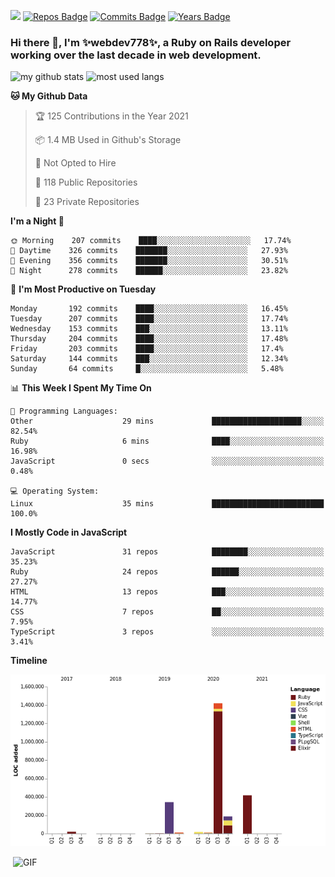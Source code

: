 ![](https://visitor-badge.glitch.me/badge?page_id=webdev778.webdev778)
[![Repos Badge](https://badges.pufler.dev/repos/webdev778)](https://badges.pufler.dev)
[![Commits Badge](https://badges.pufler.dev/commits/monthly/webdev778)](https://badges.pufler.dev)
[![Years Badge](https://badges.pufler.dev/years/webdev778)](https://badges.pufler.dev)
### Hi there 👋, I'm ✨webdev778✨, a Ruby on Rails developer working over the last decade in web development.


![my github stats](https://github-readme-stats.vercel.app/api?username=webdev778&show_icons=true&theme=tokyonight&line_height=27)
![most used langs](https://github-readme-stats.vercel.app/api/top-langs/?username=webdev778&hide=css,html&theme=tokyonight)

<!--START_SECTION:waka-->
**🐱 My Github Data** 

> 🏆 125 Contributions in the Year 2021
 > 
> 📦 1.4 MB Used in Github's Storage 
 > 
> 🚫 Not Opted to Hire
 > 
> 📜 118 Public Repositories 
 > 
> 🔑 23 Private Repositories  
 > 
**I'm a Night 🦉** 

```text
🌞 Morning    207 commits    ████░░░░░░░░░░░░░░░░░░░░░   17.74% 
🌆 Daytime    326 commits    ███████░░░░░░░░░░░░░░░░░░   27.93% 
🌃 Evening    356 commits    ███████░░░░░░░░░░░░░░░░░░   30.51% 
🌙 Night      278 commits    ██████░░░░░░░░░░░░░░░░░░░   23.82%

```
📅 **I'm Most Productive on Tuesday** 

```text
Monday       192 commits    ████░░░░░░░░░░░░░░░░░░░░░   16.45% 
Tuesday      207 commits    ████░░░░░░░░░░░░░░░░░░░░░   17.74% 
Wednesday    153 commits    ███░░░░░░░░░░░░░░░░░░░░░░   13.11% 
Thursday     204 commits    ████░░░░░░░░░░░░░░░░░░░░░   17.48% 
Friday       203 commits    ████░░░░░░░░░░░░░░░░░░░░░   17.4% 
Saturday     144 commits    ███░░░░░░░░░░░░░░░░░░░░░░   12.34% 
Sunday       64 commits     █░░░░░░░░░░░░░░░░░░░░░░░░   5.48%

```


📊 **This Week I Spent My Time On** 

```text
💬 Programming Languages: 
Other                    29 mins             ████████████████████░░░░░   82.54% 
Ruby                     6 mins              ████░░░░░░░░░░░░░░░░░░░░░   16.98% 
JavaScript               0 secs              ░░░░░░░░░░░░░░░░░░░░░░░░░   0.48%

💻 Operating System: 
Linux                    35 mins             █████████████████████████   100.0%

```

**I Mostly Code in JavaScript** 

```text
JavaScript               31 repos            ████████░░░░░░░░░░░░░░░░░   35.23% 
Ruby                     24 repos            ██████░░░░░░░░░░░░░░░░░░░   27.27% 
HTML                     13 repos            ███░░░░░░░░░░░░░░░░░░░░░░   14.77% 
CSS                      7 repos             ██░░░░░░░░░░░░░░░░░░░░░░░   7.95% 
TypeScript               3 repos             ░░░░░░░░░░░░░░░░░░░░░░░░░   3.41%

```


**Timeline**

![Chart not found](https://raw.githubusercontent.com/webdev778/webdev778/master/charts/bar_graph.png) 


<!--END_SECTION:waka-->

<img align="right" alt="GIF" src="https://github.com/webdev778/webdev778/blob/main/code.gif?raw=true" width="500" height="320" />

<!--
**webdev778/webdev778** is a ✨ _special_ ✨ repository because its `README.md` (this file) appears on your GitHub profile.

Here are some ideas to get you started:

- 🔭 I’m currently working on ...
- 🌱 I’m currently learning ...
- 👯 I’m looking to collaborate on ...
- 🤔 I’m looking for help with ...
- 💬 Ask me about ...
- 📫 How to reach me: ...
- 😄 Pronouns: ...
- ⚡ Fun fact: ...
-->
